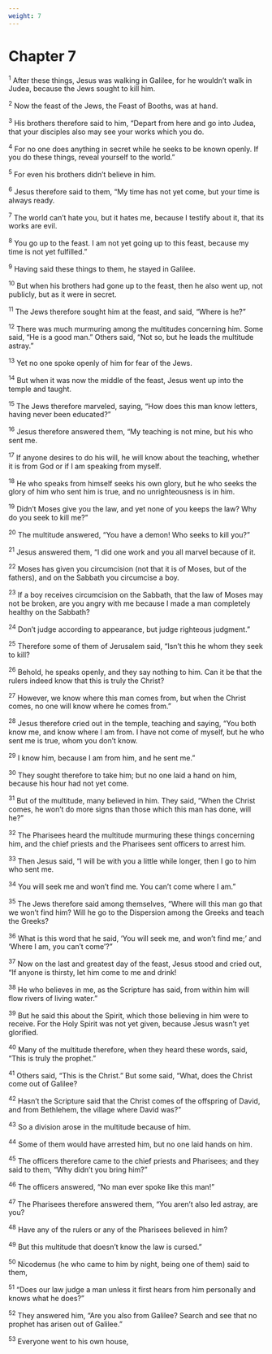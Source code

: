 ```yaml
---
weight: 7
---
```


# Chapter 7

<sup>1</sup> After these things, Jesus was walking in Galilee, for he wouldn’t walk in Judea, because the Jews sought to kill him. 

<sup>2</sup> Now the feast of the Jews, the Feast of Booths, was at hand. 

<sup>3</sup> His brothers therefore said to him, “Depart from here and go into Judea, that your disciples also may see your works which you do. 

<sup>4</sup> For no one does anything in secret while he seeks to be known openly. If you do these things, reveal yourself to the world.” 

<sup>5</sup> For even his brothers didn’t believe in him. 

<sup>6</sup> Jesus therefore said to them, “My time has not yet come, but your time is always ready. 

<sup>7</sup> The world can’t hate you, but it hates me, because I testify about it, that its works are evil. 

<sup>8</sup> You go up to the feast. I am not yet going up to this feast, because my time is not yet fulfilled.” 

<sup>9</sup> Having said these things to them, he stayed in Galilee. 

<sup>10</sup> But when his brothers had gone up to the feast, then he also went up, not publicly, but as it were in secret. 

<sup>11</sup> The Jews therefore sought him at the feast, and said, “Where is he?” 

<sup>12</sup> There was much murmuring among the multitudes concerning him. Some said, “He is a good man.” Others said, “Not so, but he leads the multitude astray.” 

<sup>13</sup> Yet no one spoke openly of him for fear of the Jews. 

<sup>14</sup> But when it was now the middle of the feast, Jesus went up into the temple and taught. 

<sup>15</sup> The Jews therefore marveled, saying, “How does this man know letters, having never been educated?” 

<sup>16</sup> Jesus therefore answered them, “My teaching is not mine, but his who sent me. 

<sup>17</sup> If anyone desires to do his will, he will know about the teaching, whether it is from God or if I am speaking from myself. 

<sup>18</sup> He who speaks from himself seeks his own glory, but he who seeks the glory of him who sent him is true, and no unrighteousness is in him. 

<sup>19</sup> Didn’t Moses give you the law, and yet none of you keeps the law? Why do you seek to kill me?” 

<sup>20</sup> The multitude answered, “You have a demon! Who seeks to kill you?” 

<sup>21</sup> Jesus answered them, “I did one work and you all marvel because of it. 

<sup>22</sup> Moses has given you circumcision (not that it is of Moses, but of the fathers), and on the Sabbath you circumcise a boy. 

<sup>23</sup> If a boy receives circumcision on the Sabbath, that the law of Moses may not be broken, are you angry with me because I made a man completely healthy on the Sabbath? 

<sup>24</sup> Don’t judge according to appearance, but judge righteous judgment.” 

<sup>25</sup> Therefore some of them of Jerusalem said, “Isn’t this he whom they seek to kill? 

<sup>26</sup> Behold, he speaks openly, and they say nothing to him. Can it be that the rulers indeed know that this is truly the Christ? 

<sup>27</sup> However, we know where this man comes from, but when the Christ comes, no one will know where he comes from.” 

<sup>28</sup> Jesus therefore cried out in the temple, teaching and saying, “You both know me, and know where I am from. I have not come of myself, but he who sent me is true, whom you don’t know. 

<sup>29</sup> I know him, because I am from him, and he sent me.” 

<sup>30</sup> They sought therefore to take him; but no one laid a hand on him, because his hour had not yet come. 

<sup>31</sup> But of the multitude, many believed in him. They said, “When the Christ comes, he won’t do more signs than those which this man has done, will he?” 

<sup>32</sup> The Pharisees heard the multitude murmuring these things concerning him, and the chief priests and the Pharisees sent officers to arrest him. 

<sup>33</sup> Then Jesus said, “I will be with you a little while longer, then I go to him who sent me. 

<sup>34</sup> You will seek me and won’t find me. You can’t come where I am.” 

<sup>35</sup> The Jews therefore said among themselves, “Where will this man go that we won’t find him? Will he go to the Dispersion among the Greeks and teach the Greeks? 

<sup>36</sup> What is this word that he said, ‘You will seek me, and won’t find me;’ and ‘Where I am, you can’t come’?” 

<sup>37</sup> Now on the last and greatest day of the feast, Jesus stood and cried out, “If anyone is thirsty, let him come to me and drink! 

<sup>38</sup> He who believes in me, as the Scripture has said, from within him will flow rivers of living water.” 

<sup>39</sup> But he said this about the Spirit, which those believing in him were to receive. For the Holy Spirit was not yet given, because Jesus wasn’t yet glorified. 

<sup>40</sup> Many of the multitude therefore, when they heard these words, said, “This is truly the prophet.” 

<sup>41</sup> Others said, “This is the Christ.” But some said, “What, does the Christ come out of Galilee? 

<sup>42</sup> Hasn’t the Scripture said that the Christ comes of the offspring of David, and from Bethlehem, the village where David was?” 

<sup>43</sup> So a division arose in the multitude because of him. 

<sup>44</sup> Some of them would have arrested him, but no one laid hands on him. 

<sup>45</sup> The officers therefore came to the chief priests and Pharisees; and they said to them, “Why didn’t you bring him?” 

<sup>46</sup> The officers answered, “No man ever spoke like this man!” 

<sup>47</sup> The Pharisees therefore answered them, “You aren’t also led astray, are you? 

<sup>48</sup> Have any of the rulers or any of the Pharisees believed in him? 

<sup>49</sup> But this multitude that doesn’t know the law is cursed.” 

<sup>50</sup> Nicodemus (he who came to him by night, being one of them) said to them, 

<sup>51</sup> “Does our law judge a man unless it first hears from him personally and knows what he does?” 

<sup>52</sup> They answered him, “Are you also from Galilee? Search and see that no prophet has arisen out of Galilee.” 

<sup>53</sup> Everyone went to his own house, 


